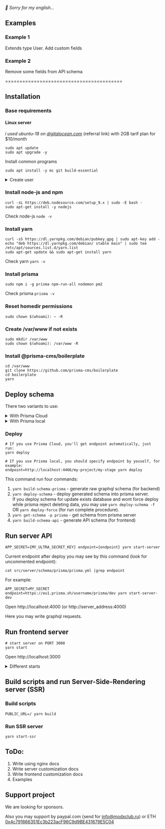 
*🙌 Sorry for my english...*

## Examples

### Example 1
Extends type User. Add custom fields

### Example 2
Remove some fields from API schema


=========================================

## Installation
 
### Base requirements
#### Linux server 
*i used ubuntu-18 on [digitalocean.com](https://m.do.co/c/b6a1f9d7298e)* (referral link) with 2GB tarif plan for $10/month

```shell
sudo apt update
sudo apt upgrade -y
```

Install common programs
```shell
sudo apt install -y mc git build-essential
```

<details>
  <summary>Create user</summary>

  ```shell
  # Create user (not required if you use another user)
  sudo useradd USERNAME -d /home/USERNAME -G sudo -s /bin/bash
  sudo mkdir /home/USERNAME
  cd /home/USERNAME

  # for bash hightlighting
  wget https://gist.githubusercontent.com/Fi1osof/2f8ea23f5411c5c7a0e0025f04941aee/raw/.bashrc 

  sudo chown USERNAME: /home/USERNAME -R

  # set password
  passwd USERNAME
  ```

</details>


### Install node-js and npm
```shell
curl -sL https://deb.nodesource.com/setup_9.x | sudo -E bash -
sudo apt-get install -y nodejs
```
Check node-js `node -v`


### Install yarn
```shell
curl -sS https://dl.yarnpkg.com/debian/pubkey.gpg | sudo apt-key add -
echo "deb https://dl.yarnpkg.com/debian/ stable main" | sudo tee /etc/apt/sources.list.d/yarn.list
sudo apt-get update && sudo apt-get install yarn
```
Check yarn `yarn -v`


### Install prisma
```shell
sudo npm i -g prisma npm-run-all nodemon pm2
```
Check prisma `prisma -v`

### Reset homedir permissions
```shell
sudo chown $(whoami): ~ -R
```

### Create /var/www if not exists
```shell
sudo mkdir /var/www
sudo chown $(whoami): /var/www -R
```

### Install @prisma-cms/boilerplate
```shell
cd /var/www
git clone https://github.com/prisma-cms/boilerplate
cd boilerplate
yarn
```


## Deploy schema

There two variants to use:
<details>
  <summary>With Prisma Cloud</summary>
 
  Signup on [www.prisma.io/cloud/](https://www.prisma.io/cloud/)



  If you use Prisma Cloud, first you need signin. 
  Note: for authorize required browser able opened from commandline. If you want authorize on server which does not have X and can not run browser, you should install prisma localy on your own computer, run `prisma login` localy, then copy local file ~/.prisma/config.yml on target server. 

  Check you is logged in.
  ```
  prisma account
  ```
  If you loged in success, you can run `yarn deploy`.

</details>

<details>
  <summary>With Prisma local</summary>
 

  ## Install prisma local

  ### Install docker
  ```shell
  sudo apt-get install software-properties-common python-software-properties
  sudo apt-key adv --keyserver hkp://p80.pool.sks-keyservers.net:80 --recv-keys 58118E89F3A912897C070ADBF76221572C52609D
  sudo apt-add-repository 'deb https://apt.dockerproject.org/repo ubuntu-xenial main'
  sudo apt-get update
  sudo apt-get install -y docker-engine
  ```
  Check docker installed
  `docker -v`

  ### Install docker-compose
  ```shell
  sudo curl -L https://github.com/docker/compose/releases/download/1.18.0/docker-compose-`uname -s`-`uname -m` -o /usr/local/bin/docker-compose
  sudo chmod +x /usr/local/bin/docker-compose
  ```
  Check docker-compose `docker-compose -v`

  ### Start prisma docker images
  *Note: before do this, you can edit src/server/schema/prisma/docker-compose.yml for change prisma port and password.*
  ```
  sudo docker-compose -f ./src/server/schema/prisma/docker-compose.yml up -d
  ```

  ### Start PhpMyAdmin (optionaly)
  ```
  sudo docker run -d --link prisma_mysql_1:db --network prisma_default -p 8080:80 phpmyadmin/phpmyadmin
  ```

</details>


### Deploy
```shell
# If you use Prisma Cloud, you'll get endpoint automatically, just run:
yarn deploy

# If you use Prisma local, you should specify endpoint by youself, for example:
endpoint=http://localhost:4466/my-project/my-stage yarn deploy
```
This command run four commands:
1. `yarn build-schema-prisma` - generate raw graphql schema (for backend)
2. `yarn deploy-schema` - deploy generated schema into prisma server. <br />
   If you deploy schema for update exists database and wont force deploy while prisma reject deleting data, you may use `yarn deploy-schema -f` OR `yarn deploy-force` (for run complete procedure).
3. `yarn get-schema -p prisma` - get schema from prisma server
4. `yarn build-schema-api` - generate API schema (for frontend)


## Run server API
```shell
APP_SECRET={MY_ULTRA_SECRET_KEY} endpoint={endpoint} yarn start-server
```
Current endpoint after deploy you may see by this command (look for uncommented endpoint):
```shell
cat src/server/schema/prisma/prisma.yml |grep endpoint
```

For example:
```shell
APP_SECRET=MY_SECRET endpoint=https://eu1.prisma.sh/username/prisma/dev yarn start-server-dev
```

Open http://localhost:4000 (or http://server_address:4000)

Here you may write graphql requests.


## Run frontend server
```shell
# start server on PORT 3000
yarn start

```

Open http://localhost:3000 

<details>
  <summary>Different starts</summary>

  ```shell
  # specify your own port
  PORT=3223 yarn start

  # or run on default web-port (admin permissions required)
  sudo PORT=80 yarn start

  # or run https (admin permissions required, used self-signed certificate)
  sudo HTTPS=true PORT=443 yarn start
  ```

</details>

## Build scripts and run Server-Side-Rendering server (SSR)

### Build scripts
```shell
PUBLIC_URL=/ yarn build
```

### Run SSR server
```shell
yarn start-ssr
```


 
 
## ToDo:
1. Write using nginx docs
2. Write server customization docs
3. Write frontend customization docs
4. Examples

## Support project
We are looking for sponsors.

Also you may support by paypal.com (send for info@modxclub.ru) or ETH [0x4c791666351Ec3b223acF96C9d9BE431679E5C04](https://etherscan.io/address/0x4c791666351Ec3b223acF96C9d9BE431679E5C04)